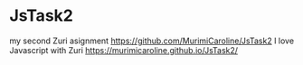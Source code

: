 # JsTask2
my second Zuri asignment
https://github.com/MurimiCaroline/JsTask2
I love Javascript with Zuri
https://murimicaroline.github.io/JsTask2/
